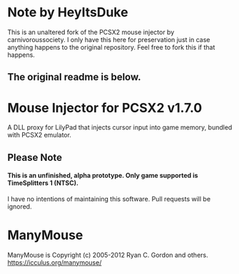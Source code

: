 # Note by HeyItsDuke
This is an unaltered fork of the PCSX2 mouse injector by carnivoroussociety. I only have this here for preservation just in case anything happens to the original repository. Feel free to fork this if that happens.

The original readme is below.
-------------------------------------------------------------------------------------------------------------------------------------------------------------------------

# Mouse Injector for PCSX2 v1.7.0

A DLL proxy for LilyPad that injects cursor input into game memory, bundled with PCSX2 emulator.

## Please Note
#### This is an unfinished, alpha prototype. Only game supported is TimeSplitters 1 (NTSC).
I have no intentions of maintaining this software. Pull requests will be ignored.

# ManyMouse

ManyMouse is Copyright (c) 2005-2012 Ryan C. Gordon and others. https://icculus.org/manymouse/
